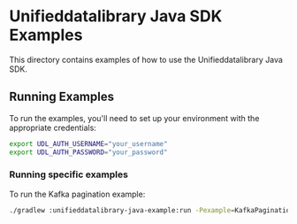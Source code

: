 # Unifieddatalibrary Java SDK Examples

This directory contains examples of how to use the Unifieddatalibrary Java SDK.

## Running Examples

To run the examples, you'll need to set up your environment with the appropriate credentials:

```bash
export UDL_AUTH_USERNAME="your_username"
export UDL_AUTH_PASSWORD="your_password"
```

### Running specific examples

To run the Kafka pagination example:

```bash
./gradlew :unifieddatalibrary-java-example:run -Pexample=KafkaPagination
```
